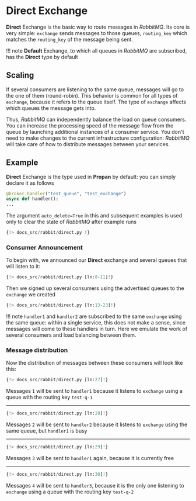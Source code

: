 # Direct Exchange

**Direct** Exchange is the basic way to route messages in *RabbitMQ*. Its core is very simple: `exchange` sends messages to those queues, `routing_key` which matches the `routing_key` of the message being sent.

!!! note
    **Default** Exchange, to which all queues in *RabbitMQ* are subscribed, has the **Direct** type by default

## Scaling

If several consumers are listening to the same queue, messages will go to the one of them (round-robin). This behavior is common for all types of `exchange`, because it refers to the queue itself. The type of `exchange` affects which queues the message gets into.

Thus, *RabbitMQ* can independently balance the load on queue consumers. You can increase the processing speed
of the message flow from the queue by launching additional instances of a consumer service. You don't need to make changes to the current infrastructure configuration: *RabbitMQ* will take care of how to distribute messages between your services.

## Example

**Direct** Exchange is the type used in **Propan** by default: you can simply declare it as follows

```python
@broker.handler("test_queue", "test_exchange")
async def handler():
...
```

The argument `auto_delete=True` in this and subsequent examples is used only to clear the state of *RabbitMQ* after example runs

```python linenums="1"
{!> docs_src/rabbit/direct.py !}
```

### Consumer Announcement

To begin with, we announced our **Direct** exchange and several queues that will listen to it:

```python linenums="8"
{!> docs_src/rabbit/direct.py [ln:8-11]!}
```

Then we signed up several consumers using the advertised queues to the `exchange` we created

```python linenums="13" hl_lines="1 5 9"
{!> docs_src/rabbit/direct.py [ln:13-23]!}
```

!!! note
    `handler1` and `handler2` are subscribed to the same `exchange` using the same queue:
    within a single service, this does not make a sense, since messages will come to these handlers in turn.
    Here we emulate the work of several consumers and load balancing between them.

### Message distribution

Now the distribution of messages between these consumers will look like this:

```python
{!> docs_src/rabbit/direct.py [ln:27]!}
```

Messages `1` will be sent to `handler1` because it listens to `exchange` using a queue with the routing key `test-q-1`

---

```python
{!> docs_src/rabbit/direct.py [ln:28]!}
```

Messages `2` will be sent to `handler2` because it listens to `exchange` using the same queue, but `handler1` is busy

---

```python
{!> docs_src/rabbit/direct.py [ln:29]!}
```

Messages `3` will be sent to `handler1` again, because it is currently free

---

```python
{!> docs_src/rabbit/direct.py [ln:30]!}
```

Messages `4` will be sent to `handler3`, because it is the only one listening to `exchange` using a queue with the routing key `test-q-2`